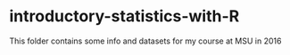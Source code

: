# introductory-statistics-with-R
This folder contains some info and datasets for my course at MSU in 2016
